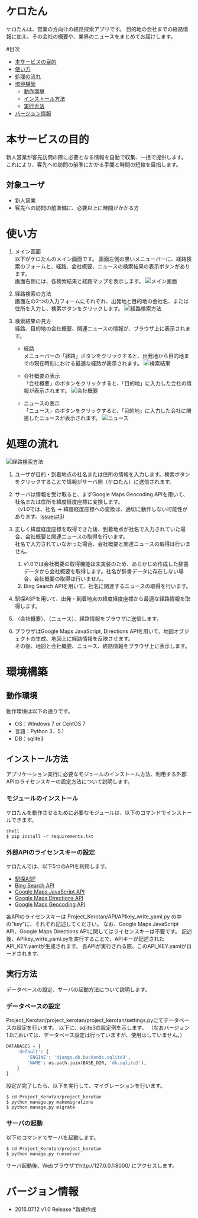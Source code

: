 # ケロたん
ケロたんは、営業の方向けの経路探索アプリです。
目的地の会社までの経路情報に加え、その会社の概要や、業界のニュースをまとめてお届けします。


#目次
- [本サービスの目的](#本サービスの目的)
- [使い方](#使い方)
- [処理の流れ](#処理の流れ)
- [環境構築](#環境構築)
	- [動作環境](#動作環境)
	- [インストール方法](#インストール方法)
	- [実行方法](#実行方法)
- [バージョン情報](#バージョン情報)


# 本サービスの目的
新人営業が客先訪問の際に必要となる情報を自動で収集、一括で提供します。
これにより、客先への訪問の前準にかかる手間と時間の短縮を目指します。

## 対象ユーザ
* 新人営業
* 客先への訪問の前準備に、必要以上に時間がかかる方


# 使い方
1. メイン画面  
以下がケロたんのメイン画面です。
画面左側の黒いメニューバーに、経路検索のフォームと、経路、会社概要、ニュースの検索結果の表示ボタンがあります。  
画面右側には、各検索結果と経路マップを表示します。
![メイン画面](https://raw.githubusercontent.com/wiki/tech-sketch/Project_Kerotan/image/window_top.png)

1. 経路検索の方法  
画面左の2つの入力フォームにそれぞれ、出発地と目的地の会社名、または住所を入力し、検索ボタンをクリックします。
![経路検索方法](https://raw.githubusercontent.com/wiki/tech-sketch/Project_Kerotan/image/window_input_mokutekiti.png)

1. 検索結果の見方  
経路、目的地の会社概要、関連ニュースの情報が、ブラウザ上に表示されます。
	* 経路  
	メニューバーの「経路」ボタンをクリックすると、出発地から目的地までの現在時刻における最適な経路が表示されます。
	![検索結果](https://raw.githubusercontent.com/wiki/tech-sketch/Project_Kerotan/image/window_result_keiro.png)

	* 会社概要の表示  
	「会社概要」のボタンをクリックすると、「目的地」に入力した会社の情報が表示されます。
	![会社概要](https://raw.githubusercontent.com/wiki/tech-sketch/Project_Kerotan/image/window_result_gaiyou.png)

	* ニュースの表示  
	「ニュース」のボタンをクリックすると、「目的地」に入力した会社に関連したニュースが表示されます。
	![ニュース](https://raw.githubusercontent.com/wiki/tech-sketch/Project_Kerotan/image/window_result_news.png)

# 処理の流れ
![経路検索方法](https://raw.githubusercontent.com/wiki/tech-sketch/Project_Kerotan/image/flow_of_process.png)
1. ユーザが目的・到着地点の社名または住所の情報を入力します。検索ボタンをクリックすることで情報がサーバ側（ケロたん）に送信されます。

1. サーバは情報を受け取ると、まずGoogle Maps Geocoding APIを用いて、社名または住所を緯度経度座標に変換します。  
（v1.0では、社名 → 緯度経度座標への変換は、適切に動作しない可能性があります。[Issues#3](https://github.com/tech-sketch/Project_Kerotan/issues/3))
1. 正しく緯度経度座標を取得できた後、到着地点が社名で入力されていた場合、会社概要と関連ニュースの取得を行います。  
社名で入力されていなかった場合、会社概要と関連ニュースの取得は行いません。
	1. v1.0では会社概要の取得機能は未実装のため、あらかじめ作成した辞書データから会社概要を取得します。社名が辞書データに存在しない場合、会社概要の取得は行いません。
	1. Bing Search APIを用いて、社名に関連するニュースの取得を行います。

1. 駅探ASPを用いて、出発・到着地点の緯度経度座標から最適な経路情報を取得します。

1. （会社概要）、（ニュース）、経路情報をブラウザに送信します。

1. ブラウザはGoogle Maps JavaScript, Directions APIを用いて、地図オブジェクトの生成、地図上に経路情報を反映させます。  
その後、地図と会社概要、ニュース、経路情報をブラウザ上に表示します。

# 環境構築
## 動作環境
動作環境は以下の通りです。
* OS：Windows 7 or CentOS 7
* 言語：Python 3．5.1
* DB：sqlite3


## インストール方法
アプリケーション実行に必要なモジュールのインストール方法、利用する外部APIのライセンスキーの設定方法について説明します。

### モジュールのインストール
ケロたんを動作させるために必要なモジュールは、以下のコマンドでインストールできます。
```
shell
$ pip install -r requirements.txt
```

### 外部APIのライセンスキーの設定
ケロたんでは、以下5つのAPIを利用します。
* [駅探ASP](http://go.ekitan.com/service/index.shtml#as1)
* [Bing Search API](https://datamarket.azure.com/dataset/bing/search)
* [Google Maps JavaScript API](https://developers.google.com/maps/documentation/javascript/?hl=ja)
* [Google Maps Directions API](https://developers.google.com/maps/documentation/directions/?hl=ja)
* [Google Maps Geocoding API](https://developers.google.com/maps/documentation/geocoding/intro?hl=ja)

各APIのライセンスキーは
Project_Kerotan/API/APIkey_write_yaml.py
の中の"key"に、それぞれ記述してください。
なお、Google Maps JavaScript API、Google Maps Directions APIに関してはライセンスキーは不要です。
記述後、APIkey_wirte_yaml.pyを実行することで、APIキーが記述されたAPI_KEY.yamlが生成されます。
各APIが実行される際、このAPI_KEY.yamlがロードされます。

## 実行方法
データベースの設定、サーバの起動方法について説明します。

### データベースの設定
Project_Kerotan/project_kerotan/project_kerotan/settings.pyにてデータベースの設定を行います。
以下に、sqlite3の設定例を示します。
（なおバージョン1.0においては、データベース設定は行っていますが、使用はしていません。）
```python
DATABASES = {
    'default': {
        'ENGINE': 'django.db.backends.sqlite3',
        'NAME': os.path.join(BASE_DIR, 'db.sqlite3'),
    }
}
```
設定が完了したら、以下を実行して、マイグレーションを行います。
```
$ cd Project_Kerotan/project_kerotan
$ python manage.py makemigrations
$ python manage.py migrate
```


### サーバの起動
以下のコマンドでサーバを起動します。
```shell
$ cd Project_Kerotan/project_kerotan
$ python manage.py runserver
```
サーバ起動後、Webブラウザでhttp://127.0.0.1:8000/ にアクセスします。


# バージョン情報
* 2015.07.12 v1.0 Release
	*新規作成 
